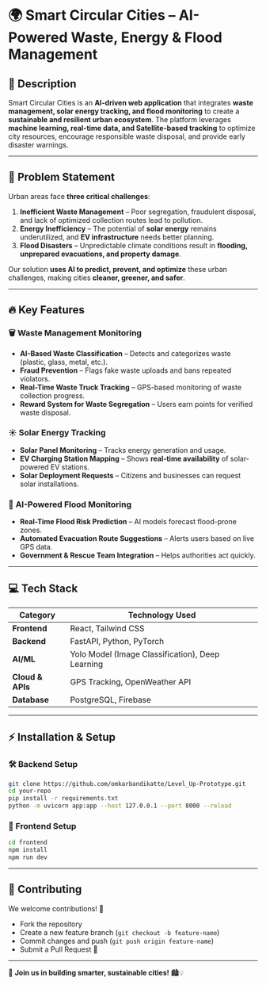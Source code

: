 # 🌍 Smart Circular Cities – AI-Powered Waste, Energy & Flood Management  

## 📌 Description  
Smart Circular Cities is an **AI-driven web application** that integrates **waste management, solar energy tracking, and flood monitoring** to create a **sustainable and resilient urban ecosystem**. The platform leverages **machine learning, real-time data, and Satellite-based tracking** to optimize city resources, encourage responsible waste disposal, and provide early disaster warnings.  

---

## 🚨 Problem Statement  
Urban areas face **three critical challenges**:  

1. **Inefficient Waste Management** – Poor segregation, fraudulent disposal, and lack of optimized collection routes lead to pollution.  
2. **Energy Inefficiency** – The potential of **solar energy** remains underutilized, and **EV infrastructure** needs better planning.  
3. **Flood Disasters** – Unpredictable climate conditions result in **flooding, unprepared evacuations, and property damage**.  

Our solution **uses AI to predict, prevent, and optimize** these urban challenges, making cities **cleaner, greener, and safer**.  

---

## 🔥 Key Features  

### 🗑 **Waste Management Monitoring**  
- **AI-Based Waste Classification** – Detects and categorizes waste (plastic, glass, metal, etc.).  
- **Fraud Prevention** – Flags fake waste uploads and bans repeated violators.  
- **Real-Time Waste Truck Tracking** – GPS-based monitoring of waste collection progress.  
- **Reward System for Waste Segregation** – Users earn points for verified waste disposal.  

### ☀ **Solar Energy Tracking**  
- **Solar Panel Monitoring** – Tracks energy generation and usage.  
- **EV Charging Station Mapping** – Shows **real-time availability** of solar-powered EV stations.  
- **Solar Deployment Requests** – Citizens and businesses can request solar installations.  

### 🌊 **AI-Powered Flood Monitoring**  
- **Real-Time Flood Risk Prediction** – AI models forecast flood-prone zones.  
- **Automated Evacuation Route Suggestions** – Alerts users based on live GPS data.  
- **Government & Rescue Team Integration** – Helps authorities act quickly.  

---

## 💻 Tech Stack  

| **Category**      | **Technology Used** |
|------------------|--------------------|
| **Frontend**      | React, Tailwind CSS |
| **Backend**       | FastAPI, Python, PyTorch |
| **AI/ML**         | Yolo Model (Image Classification), Deep Learning |
| **Cloud & APIs**  | GPS Tracking, OpenWeather API |
| **Database**      | PostgreSQL, Firebase |

---

## ⚡ Installation & Setup  

### 🛠 Backend Setup  
```bash
git clone https://github.com/omkarbandikatte/Level_Up-Prototype.git  
cd your-repo  
pip install -r requirements.txt  
python -m uvicorn app:app --host 127.0.0.1 --port 8000 --reload  
```

### 🎨 Frontend Setup  
```bash
cd frontend  
npm install  
npm run dev  
```

---

## 📢 Contributing  
We welcome contributions! 🎉  
- Fork the repository  
- Create a new feature branch (`git checkout -b feature-name`)  
- Commit changes and push (`git push origin feature-name`)  
- Submit a Pull Request 🚀  

---
🚀 **Join us in building smarter, sustainable cities!** 🏙💡

